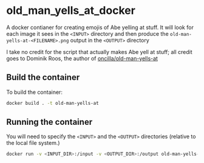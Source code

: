 # old_man_yells_at_docker
A docker contianer for creating emojis of Abe yelling at stuff.  It will look for each image it sees in the `<INPUT>` directory and then produce the `old-man-yells-at-<FILENAME>.png` output in the `<OUTPUT>` directory

I take no credit for the script that actually makes Abe yell at stuff; all credit goes to 
Dominik Roos, the author of [oncilla/old-man-yells-at](https://github.com/oncilla/old-man-yells-at)

## Build the container

To build the container:

```bash
docker build . -t old-man-yells-at
```

## Running the container

You will need to specify the `<INPUT>` and the `<OUTPUT>` directories (relative to the local file system.)

```bash
docker run -v <INPUT_DIR>:/input -v <OUTPUT_DIR>:/output old-man-yells-at
```